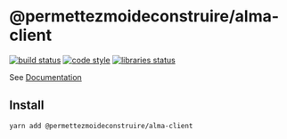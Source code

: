 # @permettezmoideconstruire/alma-client

[![build status](https://img.shields.io/travis/permettez-moi-de-construire/alma-client?style=flat-square&logo=travis)](https://travis-ci.org/github/permettez-moi-de-construire/alma-client) [![code style](https://img.shields.io/badge/code_style-standard-brightgreen.svg?style=flat-square&logo=javascript)](https://standardjs.com/) [![libraries status](https://img.shields.io/librariesio/github/permettez-moi-de-construire/alma-client?style=flat-square&logo=npm)](https://libraries.io/github/permettez-moi-de-construire/alma-client)

See [Documentation](docs/globals.md)

## Install

```
yarn add @permettezmoideconstruire/alma-client
```
